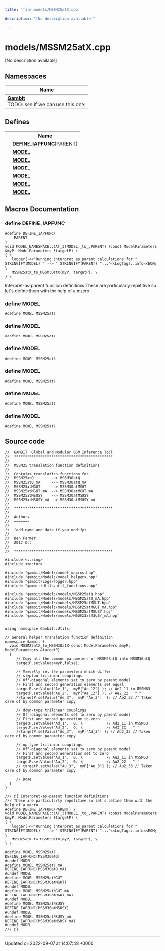 ```yaml
---
title: 'file models/MSSM25atX.cpp'

description: "[No description available]"

---
```


# models/MSSM25atX.cpp

[No description available]

## Namespaces

| Name           |
| -------------- |
| **[Gambit](/documentation/code/namespaces/namespacegambit/)** <br>TODO: see if we can use this one:  |

## Defines

|                | Name           |
| -------------- | -------------- |
|  | **[DEFINE_IAPFUNC](/documentation/code/files/mssm25atx_8cpp/#define-define-iapfunc)**(PARENT)  |
|  | **[MODEL](/documentation/code/files/mssm25atx_8cpp/#define-model)**  |
|  | **[MODEL](/documentation/code/files/mssm25atx_8cpp/#define-model)**  |
|  | **[MODEL](/documentation/code/files/mssm25atx_8cpp/#define-model)**  |
|  | **[MODEL](/documentation/code/files/mssm25atx_8cpp/#define-model)**  |
|  | **[MODEL](/documentation/code/files/mssm25atx_8cpp/#define-model)**  |
|  | **[MODEL](/documentation/code/files/mssm25atx_8cpp/#define-model)**  |




## Macros Documentation

### define DEFINE_IAPFUNC

```
#define DEFINE_IAPFUNC(
    PARENT
)
void MODEL_NAMESPACE::CAT_3(MODEL,_to_,PARENT) (const ModelParameters &myP, ModelParameters &targetP) \
{ \
   logger()<<"Running interpret_as_parent calculations for " STRINGIFY(MODEL) " --> " STRINGIFY(PARENT) "..."<<LogTags::info<<EOM; \
   MSSM25atX_to_MSSM30atX(myP, targetP); \
} \
```


Interpret-as-parent function definitions These are particularly repetitive so let's define them with the help of a macro 


### define MODEL

```
#define MODEL MSSM25atQ
```


### define MODEL

```
#define MODEL MSSM25atQ
```


### define MODEL

```
#define MODEL MSSM25atQ
```


### define MODEL

```
#define MODEL MSSM25atQ
```


### define MODEL

```
#define MODEL MSSM25atQ
```


### define MODEL

```
#define MODEL MSSM25atQ
```


## Source code

```
//  GAMBIT: Global and Modular BSM Inference Tool
//  *********************************************
//
//  MSSM25 translation function definitions
//  
//  Contains translation functions for
//  MSSM25atQ        --> MSSM30atQ
//  MSSM25atQ_mA     --> MSSM30atQ_mA
//  MSSM25atMGUT     --> MSSM30atMGUT
//  MSSM25atMGUT_mA  --> MSSM30atMGUT_mA
//  MSSM25atMSUSY    --> MSSM30atMSUSY
//  MSSM25atMSUSY_mA --> MSSM30atMSUSY_mA
//
//  *********************************************
//
//  Authors
//  =======
//
//  (add name and date if you modify)
//
//  Ben Farmer
//  2017 Oct
//
//  *********************************************

#include <string>
#include <vector>

#include "gambit/Models/model_macros.hpp"
#include "gambit/Models/model_helpers.hpp"
#include "gambit/Logs/logger.hpp"
#include "gambit/Utils/util_functions.hpp"

#include "gambit/Models/models/MSSM25atQ.hpp"
#include "gambit/Models/models/MSSM25atQ_mA.hpp"
#include "gambit/Models/models/MSSM25atMGUT.hpp"
#include "gambit/Models/models/MSSM25atMGUT_mA.hpp"
#include "gambit/Models/models/MSSM25atMSUSY.hpp"
#include "gambit/Models/models/MSSM25atMSUSY_mA.hpp"


using namespace Gambit::Utils;

// General helper translation function definition
namespace Gambit { 
  void MSSM25atX_to_MSSM30atX(const ModelParameters &myP, ModelParameters &targetP)
  {
     // Copy all the common parameters of MSSM25atQ into MSSM30atQ
     targetP.setValues(myP,false);

     // Manually set the parameters which differ
     // slepton trilinear couplings
     // Off-diagonal elements set to zero by parent model
     // First and second generation elements set equal
     targetP.setValue("Ae_1",  myP["Ae_12"] ); // Ae2_11 in MSSM63
     targetP.setValue("Ae_2",  myP["Ae_12"] ); // Ae2_22   " "
     //targetP.setValue("Ae_3",  myP["Ae_3"]  ); // Ae2_33 // Taken care of by common parameter copy

     // down-type trilinear couplings
     // Off-diagonal elements set to zero by parent model
     // First and second generation to zero
     targetP.setValue("Ad_1",  0. );          // Ad2_11 in MSSM63
     targetP.setValue("Ad_2",  0. );          // Ad2_22   " "
     //targetP.setValue("Ad_3",  myP["Ad_3"] ); // Ad2_33 // Taken care of by common parameter copy

     // up-type trilinear couplings
     // Off-diagonal elements set to zero by parent model
     // First and second generation set to zero
     targetP.setValue("Au_1",  0. );          // Au2_11 in MSSM63
     targetP.setValue("Au_2",  0. );          // Au2_22   " "
     // targetP.setValue("Au_3",  myP["Au_3"] ); // Au2_33 // Taken care of by common parameter copy
     
     // Done  
  }
}

/// @{ Interpret-as-parent function definitions
/// These are particularly repetitive so let's define them with the help of a macro
#define DEFINE_IAPFUNC(PARENT) \
void MODEL_NAMESPACE::CAT_3(MODEL,_to_,PARENT) (const ModelParameters &myP, ModelParameters &targetP) \
{ \
   logger()<<"Running interpret_as_parent calculations for " STRINGIFY(MODEL) " --> " STRINGIFY(PARENT) "..."<<LogTags::info<<EOM; \
   MSSM25atX_to_MSSM30atX(myP, targetP); \
} \

#define MODEL MSSM25atQ
DEFINE_IAPFUNC(MSSM30atQ)
#undef MODEL
#define MODEL MSSM25atQ_mA
DEFINE_IAPFUNC(MSSM30atQ_mA)
#undef MODEL
#define MODEL MSSM25atMGUT
DEFINE_IAPFUNC(MSSM30atMGUT)
#undef MODEL
#define MODEL MSSM25atMGUT_mA
DEFINE_IAPFUNC(MSSM30atMGUT_mA)
#undef MODEL
#define MODEL MSSM25atMSUSY
DEFINE_IAPFUNC(MSSM30atMSUSY)
#undef MODEL
#define MODEL MSSM25atMSUSY_mA
DEFINE_IAPFUNC(MSSM30atMSUSY_mA)
#undef MODEL
/// @}
```


-------------------------------

Updated on 2022-09-07 at 14:07:48 +0000
